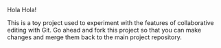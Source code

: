 Hola Hola!

This is a toy project used to experiment with the features of collaborative editing with Git. Go ahead and fork this project so that you can make changes and merge them back to the main project repository. 



